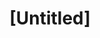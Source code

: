 ---
pid: CH314
title: "[Untitled]"
location_transcription: 
zipcode: '19090'
outside_phl: 'Willow Grove PA '
neighborhood: 
age: '73'
age_range: 70+
instagram: 
image_file_name: CH_314.jpg
proposal_transcription: Immigrants and refugees enrich Philadelphia. Southeast Philadelphia
topic: Immigration,Philadelphia
topic_summary: 0, 0
type: Other No Form
keywords_other: 
credit: Martha Lubell
image_labels: 
twitter: 
facebook: 
permalink: "/monuments/ch314/"
layout: item-page
---